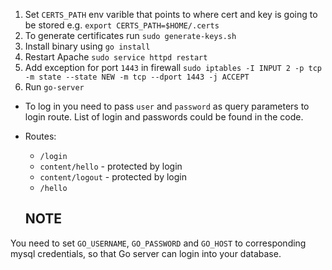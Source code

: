 1. Set `CERTS_PATH` env varible that points to where cert and key is going to be stored e.g. `export CERTS_PATH=$HOME/.certs`
2. To generate certificates run `sudo generate-keys.sh`
3. Install binary using `go install`
4. Restart Apache `sudo service httpd restart`
5. Add exception for port `1443` in firewall `sudo iptables -I INPUT 2 -p tcp -m state --state NEW -m tcp --dport 1443 -j ACCEPT`
6. Run `go-server`

* To log in you need to pass `user` and `password` as query parameters to login route. List of login and passwords could be found in the code.
* Routes:
  * `/login`
  * `content/hello` - protected by login
  * `content/logout` - protected by login
  * `/hello`
  
  ## NOTE
You need to set `GO_USERNAME`, `GO_PASSWORD` and `GO_HOST` to corresponding mysql credentials, so that Go server can login into your database.
